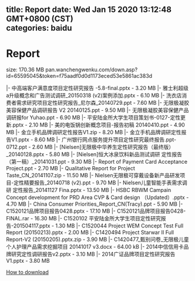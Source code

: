 
title: Report
date: Wed Jan 15 2020 13:12:48 GMT+0800 (CST)    
categories: baidu
---

# Report
size: 170.36 MB
 pan.wanchengwenku.com/down.asp?id=65595045&token=f75aadf0d0d1173eced53e5861ac383d
 
|- 中高端客户满意度项目定性研究报告 -5.8-final.pptx - 3.20 MB
|- 雅士利超级a升级概念和广告测试调研_20150318 (v2)案例添加.pptx - 6.10 MB
|- 洗衣店消费者需求研究项目定性研究报告_尼尔森_20140729.ppt - 7.60 MB
|- 无限极凝胶美容保健产品调研报告 V2 20140125.ppt - 9.50 MB
|- 无限极凝胶美容保健产品调研报for Yuhao.ppt - 6.90 MB
|- 平安陆金所大学生项目策划书-0127-定性更新.pptx - 2.10 MB
|- 美的电饭锅创新概念项目-报告初稿 20140410.ppt - 4.90 MB
|- 金立手机品牌调研定性报告V1.zip - 8.20 MB
|- 金立手机品牌调研定性报告V1.pptx - 8.60 MB
|- 广州银行网点服务提升项目定性研究最终报告.ppt-0712.ppt - 2.60 MB
|- [Nielsen]无限极中华养生定性研究报告（最终版）_20140128.pptx - 5.80 MB
|- [Nielsen]恒大冰泉饮料新品测试调研 定性报告（第一稿）_20141031.ppt - 9.30 MB
|- Report of Payment Card Acceptance Project.ppt - 2.70 MB
|- Qualitative Report for Project Taste_CN_20141107.zip - 11.50 MB
|- Nielsen无限极可穿戴设备新产品研发项目-定性精要报告_20140718 (v2).ppt - 9.70 MB
|- Nielsen儿童智能手表需求调研 定性报告_20141127 Fina.pptx - 13.50 MB
|- HSBC RBWM Campain Concept development   for PRD Area CVP & Card design （Updated）.pptx - 4.70 MB
|- China Consumer Priorities_Report_CN(Tracy).ppt - 5.90 MB
|- C1520121品牌项目报告0428.pptx - 17.10 MB
|- C1520121品牌项目报告0428-FINAL.rar - 16.30 MB
|- C1520102 平安陆金所大学生项目定性研究报告-201504117.pptx - 1.30 MB
|- C1520044 Project WEM Concept Test Full Report (20150213).pptx - 2.00 MB
|- C1420494 Project Starwar II Full Report-V2 (20150205).pptx.zip - 3.90 MB
|- C1420477_甄别问卷_无限极儿童个人护理产品需求挖掘项目 20141017 v3.docx - 64.00 kB
|- 2014中信信用卡品牌研究定性调研报告v2.pptx - 3.10 MB
|- 2014广证品牌项目定性研究报告V1.pptx - 3.80 MB

[How to download](https://bpcam.bemobtrk.com/go/2ceec3aa-1ca2-46d6-b9ff-aaa5c184517c?jno=469)